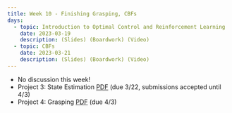 ```yaml
---
title: Week 10 - Finishing Grasping, CBFs
days:
  - topic: Introduction to Optimal Control and Reinforcement Learning
    date: 2023-03-19
    description: (Slides) (Boardwork) (Video)
  - topic: CBFs 
    date: 2023-03-21
    description: (Slides) (Boardwork) (Video)
---
```


- No discussion this week!
- Project 3: State Estimation [PDF](https://ucb-ee106.github.io/106b-sp24site/assets/proj/proj3.pdf) (due 3/22, submissions accepted until 4/3)
- Project 4: Grasping [PDF](https://ucb-ee106.github.io/106b-sp24site/assets/proj/proj4.pdf) (due 4/3)

<a id="Week12"></a>
